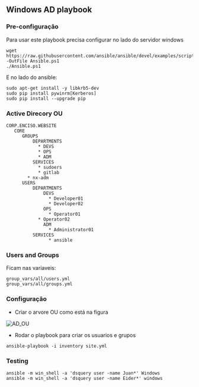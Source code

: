 ## Windows AD playbook


### Pre-configuração

Para usar este playbook precisa configurar no lado do servidor windows
```
wget https://raw.githubusercontent.com/ansible/ansible/devel/examples/scripts/ConfigureRemotingForAnsible.ps1 -OutFile Ansible.ps1
./Ansible.ps1
```

E no lado do ansible:
```
sudo apt-get install -y libkrb5-dev
sudo pip install pywinrm[Kerberos]
sudo pip install --upgrade pip
```

### Active Direcory OU


```
CORP.ENCISO.WEBSITE
   CORE
      GROUPS
          DEPARTMENTS
            * DEVS
            * OPS
            * ADM
          SERVICES
            * sudoers
            * gitlab
	    * nx-adm
      USERS
          DEPARTMENTS
              DEVS
                * Developer01
                * Developer02
              OPS
                * Operator01
	        * Operator02
              ADM
                * Administrator01
          SERVICES
                * ansible
```

###  Users and Groups

Ficam nas variaveis:
```
group_vars/all/users.yml
group_vars/all/groups.yml
```

### Configuração

* Criar o arvore OU como está na figura

![AD_OU](https://i.imgur.com/49zMnTQ.png)

* Rodar o playbook para criar os usuarios e grupos

```
ansible-playbook -i inventory site.yml
``` 

### Testing 

```
ansible -m win_shell -a 'dsquery user -name Juan*' Windows
ansible -m win_shell -a 'dsquery user -name Eider*' windows
```
